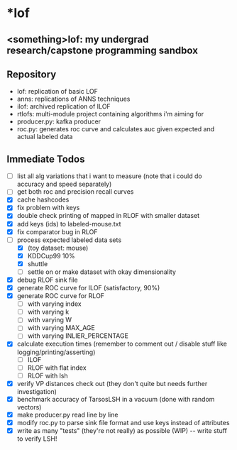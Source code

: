 # \*lof
\<something\>lof: my undergrad research/capstone programming sandbox
----------------
## Repository
- lof: replication of basic LOF
- anns: replications of ANNS techniques
- ilof: archived replication of ILOF
- rtlofs: multi-module project containing algorithms i'm aiming for
- producer.py: kafka producer
- roc.py: generates roc curve and calculates auc given expected and actual labeled data

## Immediate Todos

- [ ] list all alg variations that i want to measure (note that i could do accuracy and speed separately)
- [ ] get both roc and precision recall curves
- [x] cache hashcodes
- [x] fix problem with keys
- [x] double check printing of mapped in RLOF with smaller dataset
- [x] add keys (ids) to labeled-mouse.txt
- [x] fix comparator bug in RLOF
- [ ] process expected labeled data sets
    - [x] (toy dataset: mouse)
    - [x] KDDCup99 10%
    - [x] shuttle
    - [ ] settle on or make dataset with okay dimensionality
- [x] debug RLOF sink file
- [x] generate ROC curve for ILOF (satisfactory, 90%)
- [x] generate ROC curve for RLOF
    - [ ] with varying index
    - [ ] with varying k
    - [ ] with varying W
    - [ ] with varying MAX_AGE
    - [ ] with varying INLIER_PERCENTAGE
- [x] calculate execution times (remember to comment out / disable stuff like logging/printing/asserting)
    - [ ] ILOF
    - [ ] RLOF with flat index
    - [ ] RLOF with lsh
- [x] verify VP distances check out (they don't quite but needs further investigation)
- [x] benchmark accuracy of TarsosLSH in a vacuum (done with random vectors)
- [x] make producer.py read line by line
- [x] modify roc.py to parse sink file format and use keys instead of attributes
- [x] write as many "tests" (they're not really) as possible (WIP) -- write stuff to verify LSH!
